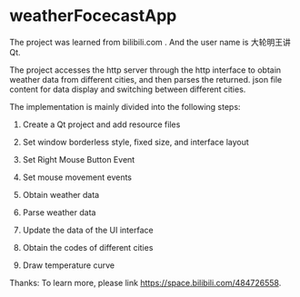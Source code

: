 # weatherFocecastApp
The project was learned from bilibili.com . And the user name is  大轮明王讲Qt.

The project accesses the http server through the http interface to obtain weather data from different cities, and then parses the returned. json file content for data display and switching between different cities.

The implementation is mainly divided into the following steps:
1. Create a Qt project and add resource files

2. Set window borderless style, fixed size, and interface layout

3. Set Right Mouse Button Event

4. Set mouse movement events

5. Obtain weather data

6. Parse weather data

7. Update the data of the UI interface

8. Obtain the codes of different cities

9. Draw temperature curve


Thanks:
To learn more, please link https://space.bilibili.com/484726558.
